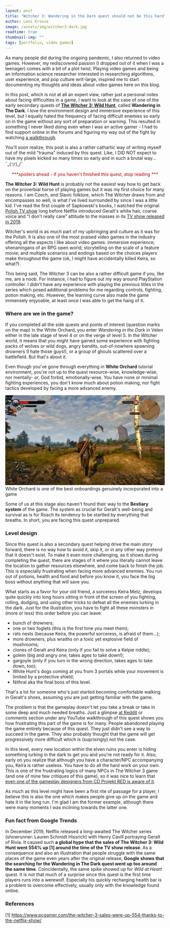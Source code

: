 ```yaml
---
layout: post
title: "Witcher 3: Wandering in the Dark quest should not be this hard"
author: Leni Krsova
image: /assets/img/witcher3-dark.jpg
readtime: true
thumbnail-img: ""
tags: [portfolio, video games]
---
```


As many people did during the ongoing pandemic, I also returned to video games. However, my rediscovered passion (I dropped out of it when I was a teenager) comes with a bit of a plot twist. Playing video games and being an information science researcher interested in researching algorithms, user experience, and pop culture writ-large, inspired me to start documenting my thoughts and ideas about video games here on this blog.

In this post, which is not at all an expert view, rather just a personal notes about facing difficulties in a game, I want to look at the case of one of the early secondary quests of **<a href="https://thewitcher.com/en/witcher3" target="_blank">The Witcher 3: Wild Hunt</a>**, called **Wandering in The Dark**. I love the environment design and immersive experience of this level, but I equally hated the frequency of facing difficult enemies so early on in the game without any sort of preparation or warning. This resulted in something I never liked doing even when I was an active gamer - I had to find support online in the forums and figuring my way out of the fight by watching <a href="https://www.youtube.com/watch?v=aIvYQI4p-jg">a walkthrough</a>. 

You'll soon realize, this post is also a rather cathartic way of writing myself out of the mild "trauma" induced by this quest. Like, I DID NOT expect to have my pixels kicked so many times so early and in such a brutal way... ¯\_(ツ)_/¯

<center><font color="#b60000">***spoilers ahead - if you haven't finished this quest, stop reading ***</font></center>

**The Witcher 3: Wild Hunt** is probably not the easiest way how to get back on the proverbial horse of playing games but it was my first choice for many reasons. I am Czech, and Slavic folklore, which The Witcher draws from and encompasses so well, is what I've lived surrounded by since I was a little kid. I've read the first couple of Sapkowski's books, I watched the original [Polish TV show](https://en.wikipedia.org/wiki/The_Hexer_(TV_series)) long before Netflix introduced Geralt's white hair, coarse voice and "I don't really care" attitude to the masses in its [TV show released in 2019](https://www.imdb.com/title/tt5180504).

Witcher's world is as much part of my upbringing and culture as it was for the Polish. It is also one of the most praised video games in the industry offering all the aspects I like about video games: immersive experience; shenaningans of an RPG open world; storytelling on the scale of a feature movie; and multiple scenarios and endings based on the choices players make throughout the game (ok, I might have accidentally killed Keira, so what?).

This being said, The Witcher 3 can be also a rather difficult game if you, like me, are a noob. For instance, I had to figure out my way around PlayStation controller. I didn't have any experience with playing the previous titles in the series which posed additional problems  for me regarding controls, fighting, potion making, etc. However, the learning curve also made the game immensely enjyoable, at least once I was able to get the hang of it.

### Where are we in the game?
If you completed all the side quests and points of interest (question marks on the map) in the White Orchard, you enter *Wandering in the Dark* in Velen either in the late stage of level 4 or on the verge of level 5. In the Witcher world, it means that you might have gained some experience with fighting packs of wolves or wild dogs, angry bandits, out-of-nowhere spawning drowners (I hate those guys!), or a group of ghouls scattered over a battlefield. But that's about it.

Even though you've gone through everything in **White Orchard** tutorial environment, you're not up to the quest resource-wise, knowledge-wise, nor mentally- or, God forbid, emotionally-wise. You have none or minimal fighting experiences, you don't know much about potion making, nor fight tactics developed by facing a more advanced enemy.

<img src="/assets/img/kill-the-griffin.jpg">
White Orchard is one of the best onboardings genuinely incorporated into a game

Some of us at this stage also haven't found their way to the **Bestiary system** of the game. The system as crucial for Geralt's well-being and survival as is for Roach its tendency to be startled by everything that breaths. In short, you are facing this quest unprepared.

### Level design 
Since this quest is also a secondary quest helping drive the main story forward, there is no way how to avoid it, skip it, or in any other way pretend that it doesn't exist. To make it even more challenging, as it shows during completing the quest, there are stages of it where you literally cannot leave the location to gather resources elsewhere, and come back to finish the job. This is especially frustrating when facing more advanced enemies. You run out of potions, health and food and before you know it, you face the big boss without anything that will save you.

What starts as a favor for your old friend, a sorceress Keira Metz, develops quite quickly into long hours sitting in front of the screen of you fighting, rolling, dodging, and using other tricks to defeat all the enemies lurking in the dark. Just for the illustration, you have to fight all these monsters in (more or less) this order before you can leave:
+ bunch of drowners;
+ one or two foglets (this is the first time you meet them);
+ rats nests (because Keira, the powerful sorceress, is afraid of them...);
+ more drowners, plus wraiths on a toxic yet explosive field of mushrooms;
+ clones of Geralt and Keira (only if you fail to solve a Kelpie riddle);
+ golem (big and angry one, takes ages to take down!);
+ gargoyle (only if you turn in the wrong direction, takes ages to take down, too);
+ White Hunt's dogs coming at you from 3 portals while your movement is limited by a protective shield;
+ Nithral aka the final boss of this level.

That's a lot for someone who's just started becoming comfortable walking in Geralt's shoes, assuming you are just getting familiar with the game.

The problem is that the gameplay doesn't let you take a break or take in some deep and much needed breaths. Just a glimpse <a href="https://www.reddit.com/r/thewitcher3/comments/4m9ls2/a_rant_on_the_level_design_of_wandering_in_the/">at Reddit</a> or comments section under any YouTube walkthrough of this quest shows you how frustrating this part of the game is for many. People abandoned playing the game entirely because of this quest. They just didn't see a way to succeed in the game. They also probably thought that the game will get progressively more difficult which is (suprisingly) not the case.

In this level, every new location within the elven ruins you enter is hiding something lurking in the dark to get you and you're not ready for it. Also, early on you realize that although you have a character/NPC accompanying you, Keira is rather useless. You have to do all the hard work on your own. This is one of the frustrating logics of many NPCs in The Witcher 3 game (and one of mine few critiques of this game), so it was nice to learn that <a href="https://youtu.be/tDQPScB3bYA?t=1369">even one of the gameplay designers from CD Projekt RED is aware of it</a>.

As much as this level might have been a first rite of passage for a player, I believe this is also the one which makes people give up on the game and hate it in the long run. I'm glad I am the former example, although there were many moments I was inclining towards the latter one.

### Fun fact from Google Trends

In December 2019, Netflix released a long-awaited The Witcher series (showrunner: Lauren Schmidt Hissrich) with Henry Cavill portraying Geralt of Rivia. It caused such **a global hype that the sales of The Witcher 3: Wild Hunt went 554% up [1] around the time of the TV show release**. As a consequence and also an illustration that people struggle with the same places of the game even years after the original release, **Google shows that the searching for the Wandering in The Dark quest went up too around the same time**. Coincidentally, the same spike showed up for *Wild at Heart* quest. It is not that much of a surprise since this quest is the first time players runs into a werewolf. Especially his quickly recharging health bar is a problem to overcome effectively, usually only with the knowledge found online.

  <script type="text/javascript" src="https://ssl.gstatic.com/trends_nrtr/2431_RC04/embed_loader.js"></script>
  <script type="text/javascript">
    trends.embed.renderExploreWidget("TIMESERIES", {"comparisonItem":[{"keyword":"wandering in the dark witcher","geo":"","time":"today 5-y"},{"keyword":"wild at heart witcher","geo":"","time":"today 5-y"}],"category":0,"property":""}, {"exploreQuery":"date=today%205-y&q=wandering%20in%20the%20dark%20witcher,wild%20at%20heart%20witcher","guestPath":"https://trends.google.com:443/trends/embed/"});
  </script>


### References
[1] https://www.pcgamer.com/the-witcher-3-sales-were-up-554-thanks-to-the-netflix-show/

